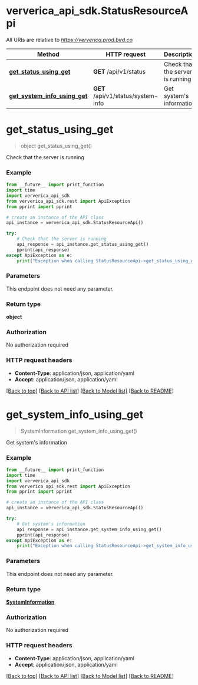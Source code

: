 # ververica_api_sdk.StatusResourceApi

All URIs are relative to *https://ververica.prod.bird.co*

Method | HTTP request | Description
------------- | ------------- | -------------
[**get_status_using_get**](StatusResourceApi.md#get_status_using_get) | **GET** /api/v1/status | Check that the server is running
[**get_system_info_using_get**](StatusResourceApi.md#get_system_info_using_get) | **GET** /api/v1/status/system-info | Get system&#39;s information


# **get_status_using_get**
> object get_status_using_get()

Check that the server is running

### Example
```python
from __future__ import print_function
import time
import ververica_api_sdk
from ververica_api_sdk.rest import ApiException
from pprint import pprint

# create an instance of the API class
api_instance = ververica_api_sdk.StatusResourceApi()

try:
    # Check that the server is running
    api_response = api_instance.get_status_using_get()
    pprint(api_response)
except ApiException as e:
    print("Exception when calling StatusResourceApi->get_status_using_get: %s\n" % e)
```

### Parameters
This endpoint does not need any parameter.

### Return type

**object**

### Authorization

No authorization required

### HTTP request headers

 - **Content-Type**: application/json, application/yaml
 - **Accept**: application/json, application/yaml

[[Back to top]](#) [[Back to API list]](../README.md#documentation-for-api-endpoints) [[Back to Model list]](../README.md#documentation-for-models) [[Back to README]](../README.md)

# **get_system_info_using_get**
> SystemInformation get_system_info_using_get()

Get system's information

### Example
```python
from __future__ import print_function
import time
import ververica_api_sdk
from ververica_api_sdk.rest import ApiException
from pprint import pprint

# create an instance of the API class
api_instance = ververica_api_sdk.StatusResourceApi()

try:
    # Get system's information
    api_response = api_instance.get_system_info_using_get()
    pprint(api_response)
except ApiException as e:
    print("Exception when calling StatusResourceApi->get_system_info_using_get: %s\n" % e)
```

### Parameters
This endpoint does not need any parameter.

### Return type

[**SystemInformation**](SystemInformation.md)

### Authorization

No authorization required

### HTTP request headers

 - **Content-Type**: application/json, application/yaml
 - **Accept**: application/json, application/yaml

[[Back to top]](#) [[Back to API list]](../README.md#documentation-for-api-endpoints) [[Back to Model list]](../README.md#documentation-for-models) [[Back to README]](../README.md)

